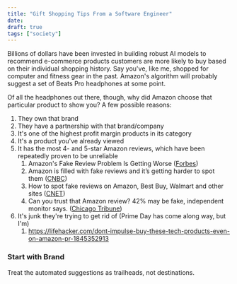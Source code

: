 ```yaml
---
title: "Gift Shopping Tips From a Software Engineer"
date: 
draft: true
tags: ["society"]
---
```


Billions of dollars have been invested in building robust AI models to recommend e-commerce products customers are more likely to buy based on their individual shopping history. Say you've, like me, shopped for computer and fitness gear in the past. Amazon's algorithm will probably suggest a set of Beats Pro headphones at some point.

Of all the headphones out there, though, why did Amazon choose that particular product to show you? A few possible reasons:

1. They own that brand
2. They have a partnership with that brand/company
3. It's one of the highest profit margin products in its category
4. It's a product you've already viewed
5. It has the most 4- and 5-star Amazon reviews, which have been repeatedly proven to be unreliable
   1. Amazon's Fake Review Problem Is Getting Worse ([Forbes](https://www.forbes.com/sites/emmawoollacott/2019/04/16/amazons-fake-review-problem-is-getting-worse))
   2. Amazon is filled with fake reviews and it’s getting harder to spot them ([CNBC](https://www.cnbc.com/2020/09/06/amazon-reviews-thousands-are-fake-heres-how-to-spot-them.html))
   3. How to spot fake reviews on Amazon, Best Buy, Walmart and other sites ([CNET](https://www.cnet.com/how-to/spot-fake-reviews-amazon-best-buy-walmart/))
   4. Can you trust that Amazon review? 42% may be fake, independent monitor says. ([Chicago Tribune](https://www.chicagotribune.com/business/ct-biz-amazon-fake-reviews-unreliable-20201020-lfbjdq25azfdpa3iz6hn6zvtwq-story.html))
6. It's junk they're trying to get rid of (Prime Day has come along way, but I'm)
   1. https://lifehacker.com/dont-impulse-buy-these-tech-products-even-on-amazon-pr-1845352913

### Start with Brand

Treat the automated suggestions as trailheads, not destinations.
